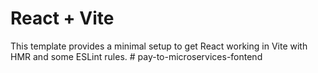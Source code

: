 # React + Vite

This template provides a minimal setup to get React working in Vite with HMR and some ESLint rules.
#   p a y - t o - m i c r o s e r v i c e s - f o n t e n d  
 